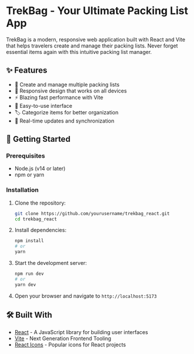 # TrekBag - Your Ultimate Packing List App

TrekBag is a modern, responsive web application built with React and Vite that helps travelers create and manage their packing lists. Never forget essential items again with this intuitive packing list manager.

## ✨ Features

- 🎯 Create and manage multiple packing lists
- 📱 Responsive design that works on all devices
- ⚡ Blazing fast performance with Vite
- 📝 Easy-to-use interface
- 🏷️ Categorize items for better organization
- 🔄 Real-time updates and synchronization

## 🚀 Getting Started

### Prerequisites

- Node.js (v14 or later)
- npm or yarn

### Installation

1. Clone the repository:
   ```bash
   git clone https://github.com/yourusername/trekbag_react.git
   cd trekbag_react
   ```

2. Install dependencies:
   ```bash
   npm install
   # or
   yarn
   ```

3. Start the development server:
   ```bash
   npm run dev
   # or
   yarn dev
   ```

4. Open your browser and navigate to `http://localhost:5173`

## 🛠️ Built With

- [React](https://reactjs.org/) - A JavaScript library for building user interfaces
- [Vite](https://vitejs.dev/) - Next Generation Frontend Tooling
- [React Icons](https://react-icons.github.io/react-icons/) - Popular icons for React projects


